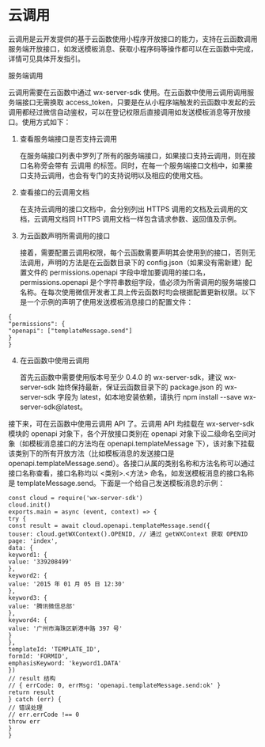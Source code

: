 # 云调用

云调用是云开发提供的基于云函数使用小程序开放接口的能力，支持在云函数调用服务端开放接口，如发送模板消息、获取小程序码等操作都可以在云函数中完成，详情可见具体开发指引。

服务端调用

云调用需要在云函数中通过 wx-server-sdk 使用。在云函数中使用云调用调用服务端接口无需换取 access_token，只要是在从小程序端触发的云函数中发起的云调用都经过微信自动鉴权，可以在登记权限后直接调用如发送模板消息等开放接口。使用方式如下：

1. 查看服务端接口是否支持云调用

   在服务端接口列表中罗列了所有的服务端接口，如果接口支持云调用，则在接口名称旁会带有 云调用 的标签。同时，在每一个服务端接口文档中，如果接口支持云调用，也会有专门的支持说明以及相应的使用文档。

2. 查看接口的云调用文档

   在支持云调用的接口文档中，会分别列出 HTTPS 调用的文档及云调用的文档，云调用文档同 HTTPS 调用文档一样包含请求参数、返回值及示例。

3. 为云函数声明所需调用的接口

   接着，需要配置云调用权限，每个云函数需要声明其会使用到的接口，否则无法调用，声明的方法是在云函数目录下的 config.json（如果没有需新建）配置文件的 permissions.openapi 字段中增加要调用的接口名，permissions.openapi 是个字符串数组字段，值必须为所需调用的服务端接口名称。在每次使用微信开发者工具上传云函数时均会根据配置更新权限。以下是一个示例的声明了使用发送模板消息接口的配置文件：

```
{
"permissions": {
"openapi": ["templateMessage.send"]
}
}
```

4. 在云函数中使用云调用

   首先云函数中需要使用版本号至少 0.4.0 的 wx-server-sdk，建议 wx-server-sdk 始终保持最新，保证云函数目录下的 package.json 的 wx-server-sdk 字段为 latest，如本地安装依赖，请执行 npm install --save wx-server-sdk@latest。

接下来，可在云函数中使用云调用 API 了。云调用 API 均挂载在 wx-server-sdk 模块的 openapi 对象下，各个开放接口类别在 openapi 对象下设二级命名空间对象（如模板消息接口的方法均在 openapi.templateMessage 下），该对象下挂载该类别下的所有开放方法（比如模板消息的发送接口是 openapi.templateMessage.send）。各接口从属的类别名称和方法名称可以通过接口名称查看，接口名称均以 <类别>.<方法> 命名，如发送模板消息的接口名称是 templateMessage.send。下面是一个给自己发送模板消息的示例：

```
const cloud = require('wx-server-sdk')
cloud.init()
exports.main = async (event, context) => {
try {
const result = await cloud.openapi.templateMessage.send({
touser: cloud.getWXContext().OPENID, // 通过 getWXContext 获取 OPENID
page: 'index',
data: {
keyword1: {
value: '339208499'
},
keyword2: {
value: '2015 年 01 月 05 日 12:30'
},
keyword3: {
value: '腾讯微信总部'
},
keyword4: {
value: '广州市海珠区新港中路 397 号'
}
},
templateId: 'TEMPLATE_ID',
formId: 'FORMID',
emphasisKeyword: 'keyword1.DATA'
})
// result 结构
// { errCode: 0, errMsg: 'openapi.templateMessage.send:ok' }
return result
} catch (err) {
// 错误处理
// err.errCode !== 0
throw err
}
}
```
